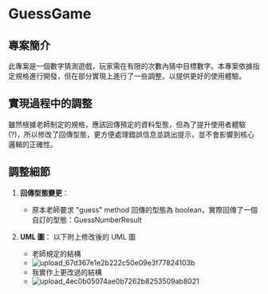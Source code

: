 # GuessGame

## 專案簡介
此專案是一個數字猜測遊戲，玩家需在有限的次數內猜中目標數字。本專案依據指定規格進行開發，但在部分實現上進行了一些調整，以提供更好的使用體驗。

## 實現過程中的調整
雖然根據老師制定的規格，應該回傳預定的資料型態，但為了提升使用者體驗(?)，所以修改了回傳型態，更方便處理錯誤信息並跳出提示，並不會影響到核心邏輯的正確性。

## 調整細節
1. **回傳型態變更**：
    - 原本老師要求 "guess" method 回傳的型態為 boolean，實際回傳了一個自訂的型態：GuessNumberResult
   
2. **UML 圖**：
    以下附上修改後的 UML 圖
    - 老師規定的結構
    - ![upload_67d367e1e2b222c50e09e3f77824103b](https://github.com/user-attachments/assets/2d6be59d-45b0-494a-88d7-49ae02ea923a)
    - 我實作上更改過的結構
    - ![upload_4ec0b05074ae0b7262b8253509ab8021](https://github.com/user-attachments/assets/daf6eedc-7289-41eb-8481-d9449bcf7702)


